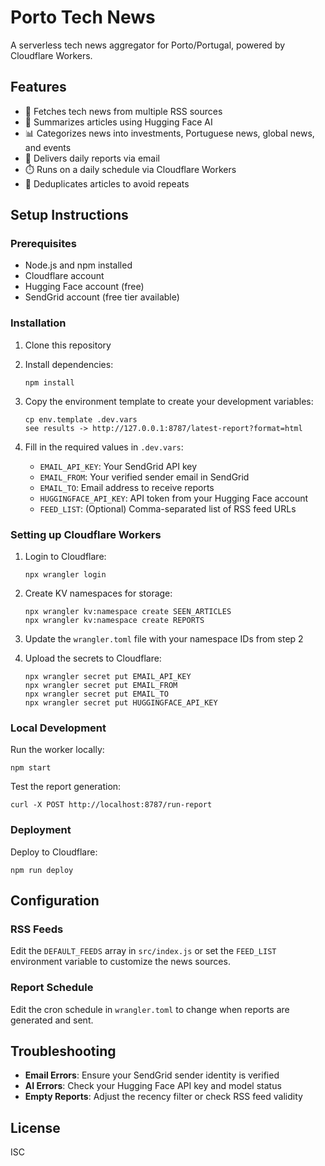 # Porto Tech News

A serverless tech news aggregator for Porto/Portugal, powered by Cloudflare Workers.

## Features

- 📰 Fetches tech news from multiple RSS sources
- 🤖 Summarizes articles using Hugging Face AI
- 📊 Categorizes news into investments, Portuguese news, global news, and events
- 📧 Delivers daily reports via email
- ⏱️ Runs on a daily schedule via Cloudflare Workers
- 🔄 Deduplicates articles to avoid repeats

## Setup Instructions

### Prerequisites

- Node.js and npm installed
- Cloudflare account
- Hugging Face account (free)
- SendGrid account (free tier available)

### Installation

1. Clone this repository
2. Install dependencies:
   ```
   npm install
   ```

3. Copy the environment template to create your development variables:
   ```
   cp env.template .dev.vars
   see results -> http://127.0.0.1:8787/latest-report?format=html
   ```

4. Fill in the required values in `.dev.vars`:
   - `EMAIL_API_KEY`: Your SendGrid API key
   - `EMAIL_FROM`: Your verified sender email in SendGrid
   - `EMAIL_TO`: Email address to receive reports
   - `HUGGINGFACE_API_KEY`: API token from your Hugging Face account
   - `FEED_LIST`: (Optional) Comma-separated list of RSS feed URLs

### Setting up Cloudflare Workers

1. Login to Cloudflare:
   ```
   npx wrangler login
   ```

2. Create KV namespaces for storage:
   ```
   npx wrangler kv:namespace create SEEN_ARTICLES
   npx wrangler kv:namespace create REPORTS
   ```

3. Update the `wrangler.toml` file with your namespace IDs from step 2

4. Upload the secrets to Cloudflare:
   ```
   npx wrangler secret put EMAIL_API_KEY
   npx wrangler secret put EMAIL_FROM
   npx wrangler secret put EMAIL_TO
   npx wrangler secret put HUGGINGFACE_API_KEY
   ```

### Local Development

Run the worker locally:
```
npm start
```

Test the report generation:
```
curl -X POST http://localhost:8787/run-report
```

### Deployment

Deploy to Cloudflare:
```
npm run deploy
```

## Configuration

### RSS Feeds

Edit the `DEFAULT_FEEDS` array in `src/index.js` or set the `FEED_LIST` environment variable to customize the news sources.

### Report Schedule

Edit the cron schedule in `wrangler.toml` to change when reports are generated and sent.

## Troubleshooting

- **Email Errors**: Ensure your SendGrid sender identity is verified
- **AI Errors**: Check your Hugging Face API key and model status
- **Empty Reports**: Adjust the recency filter or check RSS feed validity

## License

ISC 